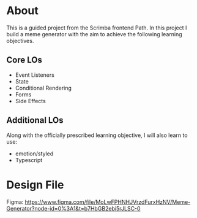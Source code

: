 # About

This is a guided project from the Scrimba frontend Path. In this project I build a meme generator with the aim to achieve the following learning objectives.

## Core LOs

- Event Listeners
- State
- Conditional Rendering
- Forms
- Side Effects

## Additional LOs

Along with the officially prescribed learning objective, I will also learn to use:

- emotion/styled
- Typescript

# Design File

Figma: https://www.figma.com/file/MoLwFPHNHJVrzdFurxHzNV/Meme-Generator?node-id=0%3A1&t=b7HbGB2ebi5rJLSC-0
